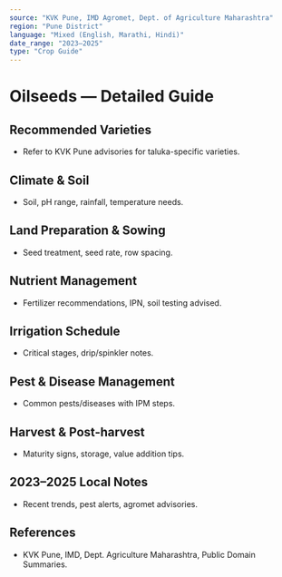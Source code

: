 ```yaml
---
source: "KVK Pune, IMD Agromet, Dept. of Agriculture Maharashtra"
region: "Pune District"
language: "Mixed (English, Marathi, Hindi)"
date_range: "2023–2025"
type: "Crop Guide"
---
```

# Oilseeds — Detailed Guide
## Recommended Varieties
- Refer to KVK Pune advisories for taluka-specific varieties.

## Climate & Soil
- Soil, pH range, rainfall, temperature needs.

## Land Preparation & Sowing
- Seed treatment, seed rate, row spacing.

## Nutrient Management
- Fertilizer recommendations, IPN, soil testing advised.

## Irrigation Schedule
- Critical stages, drip/spinkler notes.

## Pest & Disease Management
- Common pests/diseases with IPM steps.

## Harvest & Post-harvest
- Maturity signs, storage, value addition tips.

## 2023–2025 Local Notes
- Recent trends, pest alerts, agromet advisories.

## References
- KVK Pune, IMD, Dept. Agriculture Maharashtra, Public Domain Summaries.
